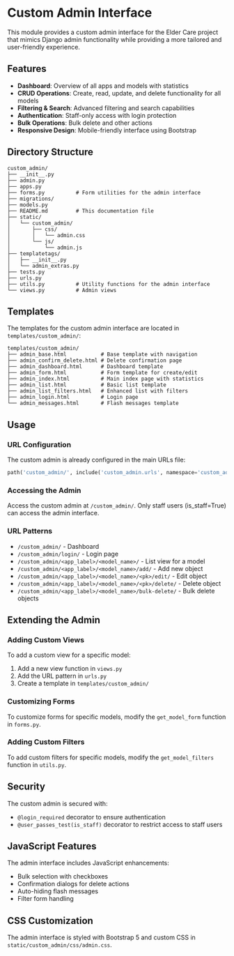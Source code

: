 # Custom Admin Interface

This module provides a custom admin interface for the Elder Care project that mimics Django admin functionality while providing a more tailored and user-friendly experience.

## Features

- **Dashboard**: Overview of all apps and models with statistics
- **CRUD Operations**: Create, read, update, and delete functionality for all models
- **Filtering & Search**: Advanced filtering and search capabilities
- **Authentication**: Staff-only access with login protection
- **Bulk Operations**: Bulk delete and other actions
- **Responsive Design**: Mobile-friendly interface using Bootstrap

## Directory Structure

```
custom_admin/
├── __init__.py
├── admin.py
├── apps.py
├── forms.py          # Form utilities for the admin interface
├── migrations/
├── models.py
├── README.md         # This documentation file
├── static/
│   └── custom_admin/
│       ├── css/
│       │   └── admin.css
│       └── js/
│           └── admin.js
├── templatetags/
│   ├── __init__.py
│   └── admin_extras.py
├── tests.py
├── urls.py
├── utils.py          # Utility functions for the admin interface
└── views.py          # Admin views
```

## Templates

The templates for the custom admin interface are located in `templates/custom_admin/`:

```
templates/custom_admin/
├── admin_base.html           # Base template with navigation
├── admin_confirm_delete.html # Delete confirmation page
├── admin_dashboard.html      # Dashboard template
├── admin_form.html           # Form template for create/edit
├── admin_index.html          # Main index page with statistics
├── admin_list.html           # Basic list template
├── admin_list_filters.html   # Enhanced list with filters
├── admin_login.html          # Login page
└── admin_messages.html       # Flash messages template
```

## Usage

### URL Configuration

The custom admin is already configured in the main URLs file:

```python
path('custom_admin/', include('custom_admin.urls', namespace='custom_admin'))
```

### Accessing the Admin

Access the custom admin at `/custom_admin/`. Only staff users (is_staff=True) can access the admin interface.

### URL Patterns

- `/custom_admin/` - Dashboard
- `/custom_admin/login/` - Login page
- `/custom_admin/<app_label>/<model_name>/` - List view for a model
- `/custom_admin/<app_label>/<model_name>/add/` - Add new object
- `/custom_admin/<app_label>/<model_name>/<pk>/edit/` - Edit object
- `/custom_admin/<app_label>/<model_name>/<pk>/delete/` - Delete object
- `/custom_admin/<app_label>/<model_name>/bulk-delete/` - Bulk delete objects

## Extending the Admin

### Adding Custom Views

To add a custom view for a specific model:

1. Add a new view function in `views.py`
2. Add the URL pattern in `urls.py`
3. Create a template in `templates/custom_admin/`

### Customizing Forms

To customize forms for specific models, modify the `get_model_form` function in `forms.py`.

### Adding Custom Filters

To add custom filters for specific models, modify the `get_model_filters` function in `utils.py`.

## Security

The custom admin is secured with:

- `@login_required` decorator to ensure authentication
- `@user_passes_test(is_staff)` decorator to restrict access to staff users

## JavaScript Features

The admin interface includes JavaScript enhancements:

- Bulk selection with checkboxes
- Confirmation dialogs for delete actions
- Auto-hiding flash messages
- Filter form handling

## CSS Customization

The admin interface is styled with Bootstrap 5 and custom CSS in `static/custom_admin/css/admin.css`.
